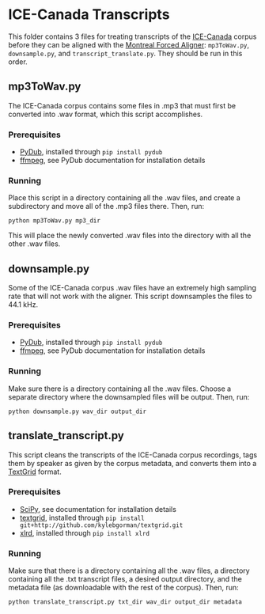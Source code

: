 # ICE-Canada Transcripts

This folder contains 3 files for treating transcripts of the [ICE-Canada](https://dataverse.library.ualberta.ca/dvn/dv/VOICE) corpus before they can be aligned with the [Montreal Forced Aligner](http://montreal-forced-aligner.readthedocs.io/en/latest/index.html): ```mp3ToWav.py```, ```downsample.py```, and ```transcript_translate.py```. They should be run in this order.

## mp3ToWav.py

The ICE-Canada corpus contains some files in .mp3 that must first be converted into .wav format, which this script accomplishes.

### Prerequisites
* [PyDub](https://github.com/jiaaro/pydub), installed through ```pip install pydub```
* [ffmpeg](https://ffmpeg.org), see PyDub documentation for installation details

### Running
Place this script in a directory containing all the .wav files, and create a subdirectory and move all of the .mp3 files there. Then, run:

```python mp3ToWav.py mp3_dir```

This will place the newly converted .wav files into the directory with all the other .wav files.

## downsample.py

Some of the ICE-Canada corpus .wav files have an extremely high sampling rate that will not work with the aligner. This script downsamples the files to 44.1 kHz.

### Prerequisites
* [PyDub](https://github.com/jiaaro/pydub), installed through ```pip install pydub```
* [ffmpeg](https://ffmpeg.org), see PyDub documentation for installation details

### Running
Make sure there is a directory containing all the .wav files. Choose a separate directory where the downsampled files will be output. Then, run:

```python downsample.py wav_dir output_dir```

## translate_transcript.py
This script cleans the transcripts of the ICE-Canada corpus recordings, tags them by speaker as given by the corpus metadata, and converts them into a [TextGrid](http://www.fon.hum.uva.nl/praat/manual/TextGrid.html) format.

### Prerequisites
* [SciPy](https://github.com/scipy/scipy#installation), see documentation for installation details
* [textgrid](https://github.com/kylebgorman/textgrid), installed through ```pip install git+http://github.com/kylebgorman/textgrid.git```
* [xlrd](https://github.com/python-excel/xlrd), installed through ```pip install xlrd```

### Running

Make sure that there is a directory containing all the .wav files, a directory containing all the .txt transcript files, a desired output directory, and the metadata file (as downloadable with the rest of the corpus). Then, run:

```python translate_transcript.py txt_dir wav_dir output_dir metadata```